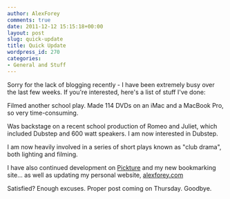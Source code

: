 ```yaml
---
author: AlexForey
comments: true
date: 2011-12-12 15:15:18+00:00
layout: post
slug: quick-update
title: Quick Update
wordpress_id: 270
categories:
- General and Stuff
---
```


Sorry for the lack of blogging recently - I have been extremely busy over the last few weeks. If you're interested, here's a list of stuff I've done:

Filmed another school play. Made 114 DVDs on an iMac and a MacBook Pro, so very time-consuming.

Was backstage on a recent school production of Romeo and Juliet, which included Dubstep and 600 watt speakers. I am now interested in Dubstep. 

I am now heavily involved in a series of short plays known as "club drama", both lighting and filming.

I have also continued development on [Pickture](http://pickture.me) and my new bookmarking site... as well as updating my personal website, [alexforey.com](http://alexforey.com)

Satisfied? Enough excuses. Proper post coming on Thursday. Goodbye.
